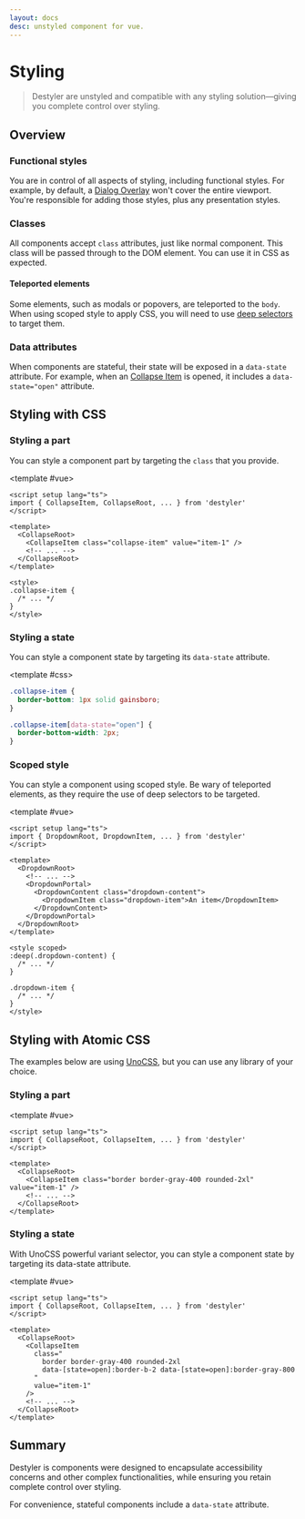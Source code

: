 ```yaml
---
layout: docs
desc: unstyled component for vue.
---
```


# Styling

> Destyler are unstyled and compatible with any styling solution—giving you complete control over styling.

## Overview

### Functional styles

You are in control of all aspects of styling, including functional styles. For example, by default, a [Dialog Overlay](../components/dialog) won't cover the entire viewport. You're responsible for adding those styles, plus any presentation styles.

### Classes

All components accept `class` attributes, just like normal component. This class will be passed through to the DOM element. You can use it in CSS as expected.

#### Teleported elements

Some elements, such as modals or popovers, are teleported to the `body`. When using scoped style to apply CSS, you will need to use [deep selectors](https://vuejs.org/api/sfc-css-features.html#deep-selectors) to target them.

### Data attributes

When components are stateful, their state will be exposed in a `data-state` attribute. For example, when an [Collapse Item](../components/collapse) is opened, it includes a `data-state="open"` attribute.

## Styling with CSS

### Styling a part

You can style a component part by targeting the `class` that you provide.

<CodePreview :tabs="[
  {value: 'vue', label: 'index.vue', icon: 'vscode-icons:file-type-vue'}
]">

<template #vue>

```vue
<script setup lang="ts">
import { CollapseItem, CollapseRoot, ... } from 'destyler'
</script>

<template>
  <CollapseRoot>
    <CollapseItem class="collapse-item" value="item-1" />
    <!-- ... -->
  </CollapseRoot>
</template>

<style>
.collapse-item {
  /* ... */
}
</style>
```

</template>

</CodePreview>

### Styling a state

You can style a component state by targeting its `data-state` attribute.

<CodePreview :tabs="[
  {value: 'css', label: 'style.css', icon: 'vscode-icons:file-type-css'}
]">

<template #css>

```css
.collapse-item {
  border-bottom: 1px solid gainsboro;
}

.collapse-item[data-state="open"] {
  border-bottom-width: 2px;
}
```

</template>

</CodePreview>

### Scoped style

You can style a component using scoped style. Be wary of teleported elements, as they require the use of deep selectors to be targeted.

<CodePreview :tabs="[
  {value: 'vue', label: 'index.vue', icon: 'vscode-icons:file-type-vue'}
]">

<template #vue>

```vue
<script setup lang="ts">
import { DropdownRoot, DropdownItem, ... } from 'destyler'
</script>

<template>
  <DropdownRoot>
    <!-- ... -->
    <DropdownPortal>
      <DropdownContent class="dropdown-content">
        <DropdownItem class="dropdown-item">An item</DropdownItem>
      </DropdownContent>
    </DropdownPortal>
  </DropdownRoot>
</template>

<style scoped>
:deep(.dropdown-content) {
  /* ... */
}

.dropdown-item {
  /* ... */
}
</style>
```

</template>

</CodePreview>

## Styling with Atomic CSS

The examples below are using [UnoCSS](https://unocss.dev/), but you can use any library of your choice.

### Styling a part

<CodePreview :tabs="[
  {value: 'vue', label: 'index.vue', icon: 'vscode-icons:file-type-vue'}
]">

<template #vue>

```vue
<script setup lang="ts">
import { CollapseRoot, CollapseItem, ... } from 'destyler'
</script>

<template>
  <CollapseRoot>
    <CollapseItem class="border border-gray-400 rounded-2xl" value="item-1" />
    <!-- ... -->
  </CollapseRoot>
</template>
```

</template>

</CodePreview>

### Styling a state

With UnoCSS powerful variant selector, you can style a component state by targeting its data-state attribute.

<CodePreview :tabs="[
  {value: 'vue', label: 'index.vue', icon: 'vscode-icons:file-type-vue'}
]">

<template #vue>

```vue
<script setup lang="ts">
import { CollapseRoot, CollapseItem, ... } from 'destyler'
</script>

<template>
  <CollapseRoot>
    <CollapseItem
      class="
        border border-gray-400 rounded-2xl
        data-[state=open]:border-b-2 data-[state=open]:border-gray-800
      "
      value="item-1"
    />
    <!-- ... -->
  </CollapseRoot>
</template>
```

</template>

</CodePreview>

## Summary

Destyler is components were designed to encapsulate accessibility concerns and other complex functionalities, while ensuring you retain complete control over styling.

For convenience, stateful components include a `data-state` attribute.
